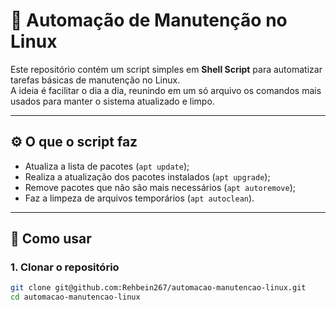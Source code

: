 # 🐧 Automação de Manutenção no Linux

Este repositório contém um script simples em **Shell Script** para automatizar tarefas básicas de manutenção no Linux.  
A ideia é facilitar o dia a dia, reunindo em um só arquivo os comandos mais usados para manter o sistema atualizado e limpo.

---

## ⚙️ O que o script faz
- Atualiza a lista de pacotes (`apt update`);
- Realiza a atualização dos pacotes instalados (`apt upgrade`);
- Remove pacotes que não são mais necessários (`apt autoremove`);
- Faz a limpeza de arquivos temporários (`apt autoclean`).

---

## 🚀 Como usar

### 1. Clonar o repositório
```bash
git clone git@github.com:Rehbein267/automacao-manutencao-linux.git
cd automacao-manutencao-linux
